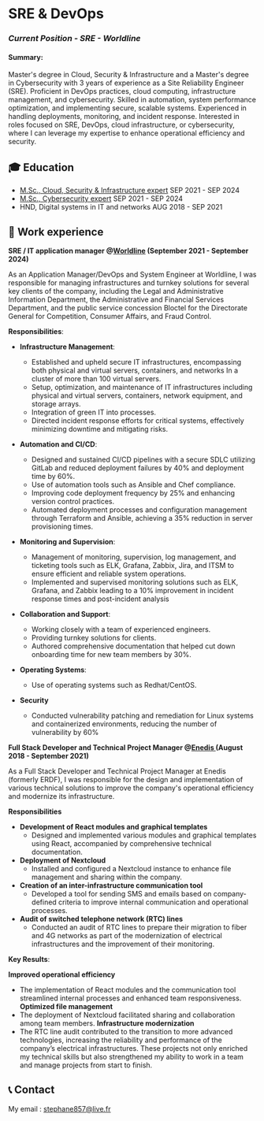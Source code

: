 # SRE & DevOps 
### _Current Position - SRE - Worldline_ 

#### Summary: 
Master's degree in Cloud, Security & Infrastructure and a Master's degree in Cybersecurity with 3 years of experience as a Site Reliability Engineer (SRE). Proficient in DevOps practices, cloud computing, infrastructure management, and cybersecurity. Skilled in automation, system performance optimization, and implementing secure, scalable systems. Experienced in handling deployments, monitoring, and incident response. Interested in roles focused on SRE, DevOps, cloud infrastructure, or cybersecurity, where I can leverage my expertise to enhance operational efficiency and security.

## 🎓 Education	  		
<ul class="education-list">
  <li>
    <span class="title">
      <a href="https://www.ynov.com/formations/informatique/mastere-expert-en-cloud-securite-infrastructure" target="_blank">M.Sc., Cloud, Security & Infrastructure expert</a>
    </span>
    <span class="date">SEP 2021 - SEP 2024</span>
  </li>
  <li>
    <span class="title">
      <a href="https://www.ynov.com/formations/cybersecurite/mastere-consultant-en-cybersecurite" target="_blank">M.Sc., Cybersecurity expert</a>
    </span>
    <span class="date">SEP 2021 - SEP 2024</span>
  </li>
  <li>
    <span class="title">
      HND, Digital systems in IT and networks
    </span>
    <span class="date">AUG 2018 - SEP 2021</span>
  </li>
</ul>

## 💼 Work experience 
**SRE / IT application manager @<a href="https://worldline.com/fr-fr/home" target="_blank">Worldline</a> (September 2021 - September 2024)**

As an Application Manager/DevOps and System Engineer at Worldline, I was responsible for managing infrastructures and turnkey solutions for several key clients of the company, including the Legal and Administrative Information Department, the Administrative and Financial Services Department, and the public service concession Bloctel for the Directorate General for Competition, Consumer Affairs, and Fraud Control.

**Responsibilities**:

- **Infrastructure Management**:
  - Established and upheld secure IT infrastructures, encompassing both physical and virtual
 servers, containers, and networks In a cluster of more than 100 virtual servers. 
  - Setup, optimization, and maintenance of IT infrastructures including physical and virtual servers, containers, network equipment, and storage arrays.
  - Integration of green IT into processes.
  - Directed incident response efforts for critical systems, effectively minimizing downtime and
 mitigating risks. 

- **Automation and CI/CD**:
  -  Designed and sustained CI/CD pipelines with a secure SDLC utilizing GitLab and reduced
 deployment failures by 40% and deployment time by 60%. 
  - Use of automation tools such as Ansible and Chef compliance.
  - Improving code deployment frequency by 25% and enhancing version control practices.
  - Automated deployment processes and configuration management through Terraform and
 Ansible, achieving a 35% reduction in server provisioning times.

- **Monitoring and Supervision**:
  - Management of monitoring, supervision, log management, and ticketing tools such as ELK, Grafana, Zabbix, Jira, and ITSM to ensure efficient and reliable system operations.
  - Implemented and supervised monitoring solutions such as ELK, Grafana, and Zabbix leading to
 a 10% improvement in incident response times and post-incident analysis
 
- **Collaboration and Support**:
  - Working closely with a team of experienced engineers.
  - Providing turnkey solutions for clients.
  - Authored comprehensive documentation that helped cut down onboarding time for new team
 members by 30%.

- **Operating Systems**:
  - Use of operating systems such as Redhat/CentOS.
  
- **Security**
  - Conducted vulnerability patching and remediation for Linux systems and containerized
 environments, reducing the number of vulnerability by 60%


**Full Stack Developer and Technical Project Manager @<a href="https://www.enedis.fr/" target="_blank">Enedis </a> (August 2018 - September 2021)**

As a Full Stack Developer and Technical Project Manager at Enedis (formerly ERDF), I was responsible for the design and implementation of various technical solutions to improve the company's operational efficiency and modernize its infrastructure.

**Responsibilities**
- **Development of React modules and graphical templates**
  - Designed and implemented various modules and graphical templates using React, accompanied by comprehensive technical documentation.
- **Deployment of Nextcloud** 
  - Installed and configured a Nextcloud instance to enhance file management and sharing within the company.
- **Creation of an inter-infrastructure communication tool**
  - Developed a tool for sending SMS and emails based on company-defined criteria to improve internal communication and operational processes.
- **Audit of  switched telephone network (RTC) lines** 
  - Conducted an audit of RTC lines to prepare their migration to fiber and 4G networks as part of the modernization of electrical infrastructures and the improvement of their monitoring.

**Key Results**:

**Improved operational efficiency**
- The implementation of React modules and the communication tool streamlined internal processes and enhanced team responsiveness.
**Optimized file management** 
- The deployment of Nextcloud facilitated sharing and collaboration among team members.
**Infrastructure modernization** 
- The RTC line audit contributed to the transition to more advanced technologies, increasing the reliability and performance of the company’s electrical infrastructures.
These projects not only enriched my technical skills but also strengthened my ability to work in a team and manage projects from start to finish.

## 📞 Contact
My email : stephane857@live.fr